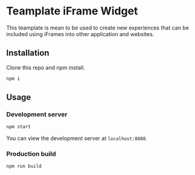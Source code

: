 # Teamplate iFrame Widget

This teamplate is mean to be used to create new experiences that can be included using iFrames into other application and websites.

## Installation

Clone this repo and npm install.

```bash
npm i
```

## Usage

### Development server

```bash
npm start
```

You can view the development server at `localhost:8080`.

### Production build

```bash
npm run build
```
